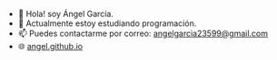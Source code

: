 - 👋 Hola! soy Ángel García.
- 🌱 Actualmente estoy estudiando programación.
- 📫 Puedes contactarme por correo: angelgarcia23599@gmail.com
- 🌐 [angel.github.io](https://angelgarciagarcia.github.io/angel.github.io/inicio.html)

<!---
angelgarcia23599/angelgarcia23599 is a ✨ special ✨ repository because its `README.md` (this file) appears on your GitHub profile.
You can click the Preview link to take a look at your changes.
- 👀 I’m interested in ...
- 💞️ I’m looking to collaborate on ...
--->
